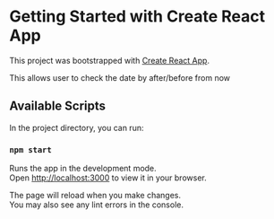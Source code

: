 # Getting Started with Create React App

This project was bootstrapped with [Create React App](https://github.com/facebook/create-react-app).

This allows user to check the date by after/before from now

## Available Scripts

In the project directory, you can run:

### `npm start`

Runs the app in the development mode.\
Open [http://localhost:3000](http://localhost:3000) to view it in your browser.

The page will reload when you make changes.\
You may also see any lint errors in the console.
